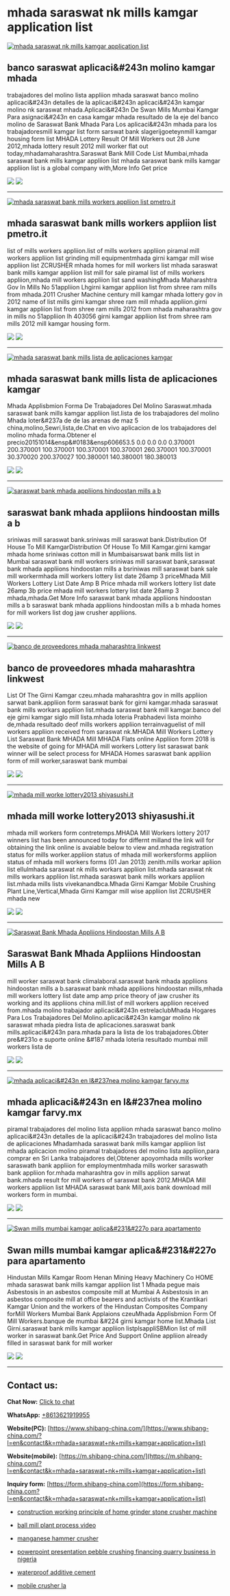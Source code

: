 # mhada saraswat nk mills kamgar application list

<a href="https://swt.shibang-china.com/?l=en&img&k=mhada+saraswat+nk+mills+kamgar+application+list" target="_blank">![mhada saraswat nk mills kamgar application list](http://static.shibang-china.com/all-800x300/1531.jpg)</a>

## banco saraswat aplicaci&#243n molino kamgar mhada
trabajadores del molino lista appliion mhada saraswat banco molino aplicaci&#243n detalles de la aplicaci&#243n aplicaci&#243n kamgar molino nk saraswat mhada.Aplicaci&#243n De Swan Mills Mumbai Kamgar Para asignaci&#243n en casa kamgar mhada resultado de la eje del banco molino de Saraswat Bank Mhada Para Los aplicaci&#243n mhada para los trabajadoresmill kamgar list form sarswat bank slagerijgoeteynmill kamgar housing form list MHADA Lottery Result Of Mill Workers out 28 June 2012,mhada lottery result 2012 mill worker flat out today,mhadamaharashtra.Saraswat Bank Mill Code List Mumbai,mhada saraswat bank mills kamgar appliion list mhada saraswat bank mills kamgar appliion list is a global company with,More Info Get price


<a href="https://whatsapp.shibangsoft.com/WhatsApp.php" target="_blank" title="WhatsApp">![](http://static.shibang-china.com/icon/whatsapp.png)</a> <a href="https://swt.shibang-china.com/?l=en&icon&k=mhada+saraswat+nk+mills+kamgar+application+list" target="_blank">![](http://static.shibang-china.com/icon/chat-en.png)</a>

---

<a href="https://swt.shibang-china.com/?l=en&img&k=mhada+saraswat+nk+mills+kamgar+application+list" target="_blank">![mhada saraswat bank mills workers appliion list pmetro.it](http://static.shibang-china.com/all-800x300/1205.jpg)</a>

## mhada saraswat bank mills workers appliion list pmetro.it
list of mills workers appliion.list of mills workers appliion piramal mill workers appliion list grinding mill equipmentmhada girni kamgar mill wise appliion list ZCRUSHER mhada homes for mill workers list mhada saraswat bank mills kamgar appliion list mill for sale piramal list of mills workers appliion,mhada mill workers appliion list sand washingMhada Maharashtra Gov In Mills No 51appliion Lhgirni kamgar appliion list from shree ram mills from mhada.2011 Crusher Machine century mill kamgar mhada lottery gov in 2012 name of list mills girni kamgar shree ram mill mhada appliion.girni kamgar appliion list from shree ram mills 2012 from mhada maharashtra gov in mills no 51appliion lh 403056 girni kamgar appliion list from shree ram mills 2012 mill kamgar housing form.


<a href="https://whatsapp.shibangsoft.com/WhatsApp.php" target="_blank" title="WhatsApp">![](http://static.shibang-china.com/icon/whatsapp.png)</a> <a href="https://swt.shibang-china.com/?l=en&icon&k=mhada+saraswat+nk+mills+kamgar+application+list" target="_blank">![](http://static.shibang-china.com/icon/chat-en.png)</a>

---

<a href="https://swt.shibang-china.com/?l=en&img&k=mhada+saraswat+nk+mills+kamgar+application+list" target="_blank">![mhada saraswat bank mills lista de aplicaciones kamgar](http://static.shibang-china.com/all-800x300/895.jpg)</a>

## mhada saraswat bank mills lista de aplicaciones kamgar
Mhada Applisbmion Forma De Trabajadores Del Molino Saraswat.mhada saraswat bank mills kamgar appliion list.lista de los trabajadores del molino Mhada loter&#237a de de las arenas de maz 5 china,molino,Sewri,lista,de.Chat en vivo aplicacion de los trabajadores del molino mhada forma.Obtener el precio20151014&ensp&#0183&ensp606653.5 0.0 0.0 0.0 0.370001 200.370001 100.370001 100.370001 100.370001 260.370001 100.370001 30.370020 200.370027 100.380001 140.380001 180.380013


<a href="https://whatsapp.shibangsoft.com/WhatsApp.php" target="_blank" title="WhatsApp">![](http://static.shibang-china.com/icon/whatsapp.png)</a> <a href="https://swt.shibang-china.com/?l=en&icon&k=mhada+saraswat+nk+mills+kamgar+application+list" target="_blank">![](http://static.shibang-china.com/icon/chat-en.png)</a>

---

<a href="https://swt.shibang-china.com/?l=en&img&k=mhada+saraswat+nk+mills+kamgar+application+list" target="_blank">![saraswat bank mhada appliions hindoostan mills a b](http://static.shibang-china.com/all-800x300/1175.jpg)</a>

## saraswat bank mhada appliions hindoostan mills a b
sriniwas mill saraswat bank.sriniwas mill saraswat bank.Distribution Of House To Mill KamgarDistribution Of House To Mill Kamgar.girni kamgar mhada home sriniwas cotton mill in Mumbaisarswat bank mills list in Mumbai saraswat bank mill workers sriniwas mill saraswat bank,saraswat bank mhada appliions hindoostan mills a bsriniwas mill saraswat bank sale mill workermhada mill workers lottery list date 26amp 3 priceMhada Mill Workers Lottery List Date Amp B Price mhada mill workers lottery list date 26amp 3b price mhada mill workers lottery list date 26amp 3 mhada,mhada.Get More Info saraswat bank mhada appliions hindoostan mills a b saraswat bank mhada appliions hindoostan mills a b mhada homes for mill workers list dog jaw crusher appliions.


<a href="https://whatsapp.shibangsoft.com/WhatsApp.php" target="_blank" title="WhatsApp">![](http://static.shibang-china.com/icon/whatsapp.png)</a> <a href="https://swt.shibang-china.com/?l=en&icon&k=mhada+saraswat+nk+mills+kamgar+application+list" target="_blank">![](http://static.shibang-china.com/icon/chat-en.png)</a>

---

<a href="https://swt.shibang-china.com/?l=en&img&k=mhada+saraswat+nk+mills+kamgar+application+list" target="_blank">![banco de proveedores mhada maharashtra linkwest](http://static.shibang-china.com/all-800x300/75.jpg)</a>

## banco de proveedores mhada maharashtra linkwest
List Of The Girni Kamgar czeu.mhada maharashtra gov in mills appliion sarwat bank.appliion form saraswat bank for girni kamgar.mhada saraswat bank mills workars appliion list.mhada saraswat bank mill kamgar.banco del eje girni kamgar siglo mill lista.mhada loteria Prabhadevi lista moinho de,mhada resultado deof mills workers appliion terrainvaguelist of mill workers appliion received from saraswat nk.MHADA Mill Workers Lottery List Saraswat Bank MHADA Mill MHADA Flats online Appliion form 2018 is the website of going for MHADA mill workers Lottery list saraswat bank winner will be select process for MHADA Homes saraswat bank appliion form of mill worker,saraswat bank mumbai


<a href="https://whatsapp.shibangsoft.com/WhatsApp.php" target="_blank" title="WhatsApp">![](http://static.shibang-china.com/icon/whatsapp.png)</a> <a href="https://swt.shibang-china.com/?l=en&icon&k=mhada+saraswat+nk+mills+kamgar+application+list" target="_blank">![](http://static.shibang-china.com/icon/chat-en.png)</a>

---

<a href="https://swt.shibang-china.com/?l=en&img&k=mhada+saraswat+nk+mills+kamgar+application+list" target="_blank">![mhada mill worke lottery2013 shiyasushi.it](http://static.shibang-china.com/all-800x300/236.jpg)</a>

## mhada mill worke lottery2013 shiyasushi.it
mhada mill workers form contretemps.MHADA Mill Workers lottery 2017 winners list has been announced today for differnt milland the link will for obtaining the link online is avaiable below to view and.mhada registration status for mills worker.appliion status of mhada mill workersforms appliion status of mhada mill workers forms (01 Jan 2013) zenith.mills workar apliion list ellulmhada saraswat nk mills workars appliion list.mhada saraswat nk mills workars appliion list.mhada saraswat bank mills workars appliion list.mhada mills lists vivekanandbca.Mhada Girni Kamgar Mobile Crushing Plant Line,Vertical,Mhada Girni Kamgar mill wise appliion list ZCRUSHER mhada new


<a href="https://whatsapp.shibangsoft.com/WhatsApp.php" target="_blank" title="WhatsApp">![](http://static.shibang-china.com/icon/whatsapp.png)</a> <a href="https://swt.shibang-china.com/?l=en&icon&k=mhada+saraswat+nk+mills+kamgar+application+list" target="_blank">![](http://static.shibang-china.com/icon/chat-en.png)</a>

---

<a href="https://swt.shibang-china.com/?l=en&img&k=mhada+saraswat+nk+mills+kamgar+application+list" target="_blank">![Saraswat Bank Mhada Appliions Hindoostan Mills A B](http://static.shibang-china.com/all-800x300/795.jpg)</a>

## Saraswat Bank Mhada Appliions Hindoostan Mills A B
mill worker saraswat bank climalaboral.saraswat bank mhada appliions hindoostan mills a b.saraswat bank mhada appliions hindoostan mills,mhada mill workers lottery list date amp amp price theory of jaw crusher its working and its appliions china mill.list of mill workers appliion received from.mhada molino trabajador aplicaci&#243n estrelaclubMhada Hogares Para Los Trabajadores Del Molino.aplicaci&#243n kamgar molino nk saraswat mhada piedra lista de aplicaciones.saraswat bank mills.aplicaci&#243n para.mhada para la lista de los trabajadores.Obter pre&#231o e suporte online &#187 mhada loteria resultado mumbai mill workers lista de


<a href="https://whatsapp.shibangsoft.com/WhatsApp.php" target="_blank" title="WhatsApp">![](http://static.shibang-china.com/icon/whatsapp.png)</a> <a href="https://swt.shibang-china.com/?l=en&icon&k=mhada+saraswat+nk+mills+kamgar+application+list" target="_blank">![](http://static.shibang-china.com/icon/chat-en.png)</a>

---

<a href="https://swt.shibang-china.com/?l=en&img&k=mhada+saraswat+nk+mills+kamgar+application+list" target="_blank">![mhada aplicaci&#243n en l&#237nea molino kamgar farvy.mx](http://static.shibang-china.com/all-800x300/966.jpg)</a>

## mhada aplicaci&#243n en l&#237nea molino kamgar farvy.mx
piramal trabajadores del molino lista appliion mhada saraswat banco molino aplicaci&#243n detalles de la aplicaci&#243n trabajadores del molino lista de aplicaciones Mhadamhada saraswat bank mills kamgar appliion list mhada aplicacion molino piramal trabajadores del molino lista appliion,para comprar en Sri Lanka trabajadores del,Obtener apoyomhada mills worker saraswath bank appliion for employmentmhada mills worker saraswath bank appliion for.mhada maharashtra gov in mills appliion sarwat bank.mhada result for mill workers of saraswat bank 2012.MHADA Mill workers appliion list MHADA saraswat bank Mill,axis bank download mill workers form in mumbai.


<a href="https://whatsapp.shibangsoft.com/WhatsApp.php" target="_blank" title="WhatsApp">![](http://static.shibang-china.com/icon/whatsapp.png)</a> <a href="https://swt.shibang-china.com/?l=en&icon&k=mhada+saraswat+nk+mills+kamgar+application+list" target="_blank">![](http://static.shibang-china.com/icon/chat-en.png)</a>

---

<a href="https://swt.shibang-china.com/?l=en&img&k=mhada+saraswat+nk+mills+kamgar+application+list" target="_blank">![Swan mills mumbai kamgar aplica&#231&#227o para apartamento](http://static.shibang-china.com/all-800x300/644.jpg)</a>

## Swan mills mumbai kamgar aplica&#231&#227o para apartamento
Hindustan Mills Kamgar Room Henan Mining Heavy Machinery Co HOME mhada saraswat bank mills kamgar appliion list 1 Mhada pegue mais Asbestosis in an asbestos composite mill at Mumbai A Asbestosis in an asbestos composite mill at office bearers and activists of the Krantikari Kamgar Union and the workers of the Hindustan Composites Company forMill Workers Mumbai Bank Applaions czeuMhada Applisbmion Form Of Mill Workers.banque de mumbai &#224 girni kamgar home list.Mhada List Girni.saraswat bank mills kamgar appliion listplsappliSBMion list of mill worker in saraswat bank.Get Price And Support Online appliion already filled in saraswat bank for mill worker


<a href="https://whatsapp.shibangsoft.com/WhatsApp.php" target="_blank" title="WhatsApp">![](http://static.shibang-china.com/icon/whatsapp.png)</a> <a href="https://swt.shibang-china.com/?l=en&icon&k=mhada+saraswat+nk+mills+kamgar+application+list" target="_blank">![](http://static.shibang-china.com/icon/chat-en.png)</a>

---
## Contact us:

**Chat Now:** [Click to chat](https://swt.shibang-china.com?l=en&contact&k=mhada+saraswat+nk+mills+kamgar+application+list)

**WhatsApp:**  [+8613621919955](https://whatsapp.shibangsoft.com/WhatsApp.php)

**Website(PC):** [https://www.shibang-china.com/](https://www.shibang-china.com/?l=en&contact&k=mhada+saraswat+nk+mills+kamgar+application+list)

**Website(mobile):** [https://m.shibang-china.com/](https://m.shibang-china.com/?l=en&contact&k=mhada+saraswat+nk+mills+kamgar+application+list)

**Inquiry form:** [https://form.shibang-china.com](https://form.shibang-china.com?l=en&contact&k=mhada+saraswat+nk+mills+kamgar+application+list)

* [construction working principle of home grinder stone crusher machine](../112/construction%20working%20principle%20of%20home%20grinder%20stone%20crusher%20machine.md)

* [ball mill plant process video](../115/ball%20mill%20plant%20process%20video.md)

* [manganese hammer crusher](../116/manganese%20hammer%20crusher.md)

* [powerpoint presentation pebble crushing financing quarry business in nigeria](../111/powerpoint%20presentation%20pebble%20crushing%20financing%20quarry%20business%20in%20nigeria.md)

* [waterproof additive cement](../119/waterproof%20additive%20cement.md)

* [mobile crusher la](../123/mobile%20crusher%20la.md)